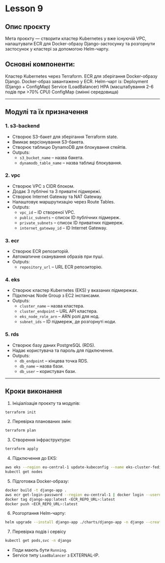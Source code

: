 # Lesson 9

## Опис проєкту
Мета проєкту — створити кластер Kubernetes у вже існуючій VPC, налаштувати ECR для Docker-образу Django-застосунку та розгорнути застосунок у кластері за допомогою Helm-чарту.

## Основні компоненти:
Кластер Kubernetes через Terraform.
ECR для зберігання Docker-образу Django.
Docker-образ завантажено у ECR.
Helm-чарт із:
Deployment (Django + ConfigMap)
Service (LoadBalancer)
HPA (масштабування 2-6 подів при >70% CPU)
ConfigMap (змінні середовища)

---

## Модулі та їх призначення

### 1. s3-backend
- Створює S3-бакет для зберігання Terraform state.
- Вмикає версіонування S3-бакета.
- Створює таблицю DynamoDB для блокування стейтів.
- Outputs:
  - `s3_bucket_name` – назва бакета.
  - `dynamodb_table_name` – назва таблиці блокування.

### 2. vpc
- Створює VPC з CIDR блоком.
- Додає 3 публічні та 3 приватні підмережі.
- Створює Internet Gateway та NAT Gateway.
- Налаштовує маршрутизацію через Route Tables.
- Outputs:
  - `vpc_id` – ID створеної VPC.
  - `public_subnets` – список ID публічних підмереж.
  - `private_subnets` – список ID приватних підмереж.
  - `internet_gateway_id` – ID Internet Gateway.

### 3. ecr
- Створює ECR репозиторій.
- Автоматичне сканування образів при пуші.
- Outputs:
  - `repository_url` – URL ECR репозиторію.

### 4. eks
- Створює кластер Kubernetes (EKS) у вказаних підмережах.
- Підключає Node Group з EC2 інстансами.
- Outputs:
  - `cluster_name` – назва кластера.
  - `cluster_endpoint` – URL API кластера.
  - `eks_node_role_arn` – ARN ролі для нод.
  - `subnet_ids` – ID підмереж, де розгорнуті ноди.

### 5. rds
- Створює базу даних PostgreSQL (RDS).
- Надає користувача та пароль для підключення.
- Outputs:
  - `db_endpoint` – кінцева точка RDS.
  - `db_name` – назва бази.
  - `db_user` – користувач бази.

---

## Кроки виконання

1. Ініціалізація проєкту та модулів:

```bash
terraform init
```

2. Перевірка планованих змін:

```bash
terraform plan
```

3. Створення інфраструктури:

```bash
terraform apply
```

4. Підключення до EKS:

```bash
aws eks --region eu-central-1 update-kubeconfig --name eks-cluster-fediuk
kubectl get nodes
```

5. Підготовка Docker-образу:

```bash
docker build -t django-app .
aws ecr get-login-password --region eu-central-1 | docker login --username AWS --password-stdin <ECR_REPO_URL>
docker tag django-app:latest <ECR_REPO_URL>:latest
docker push <ECR_REPO_URL>:latest
```

6. Розгортання Helm-чарту:

```bash
helm upgrade --install django-app ./charts/django-app -n django --create-namespace
```

7. Перевірка подів і сервісу

```bash
kubectl get pods,svc -n django
```
* Поди мають бути `Running`.
* Service типу `LoadBalancer` з EXTERNAL-IP.
